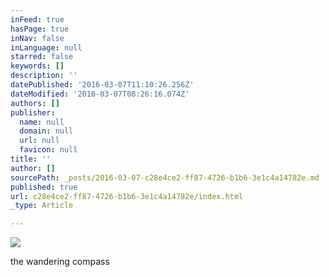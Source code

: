 ```yaml
---
inFeed: true
hasPage: true
inNav: false
inLanguage: null
starred: false
keywords: []
description: ''
datePublished: '2016-03-07T11:10:26.256Z'
dateModified: '2016-03-07T08:26:16.074Z'
authors: []
publisher:
  name: null
  domain: null
  url: null
  favicon: null
title: ''
author: []
sourcePath: _posts/2016-03-07-c28e4ce2-ff87-4726-b1b6-3e1c4a14782e.md
published: true
url: c28e4ce2-ff87-4726-b1b6-3e1c4a14782e/index.html
_type: Article

---
```

![](https://the-grid-user-content.s3-us-west-2.amazonaws.com/910b8c6e-c27d-4b8b-a927-b819d1082e97.png)

the wandering compass